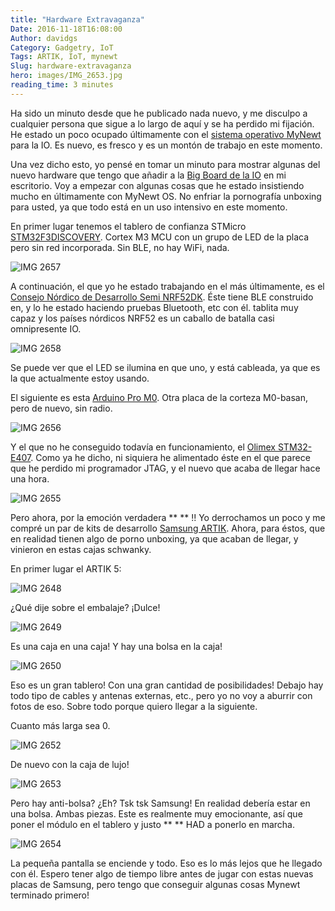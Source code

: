 ```yaml
---
title: "Hardware Extravaganza"
Date: 2016-11-18T16:08:00
Author: davidgs
Category: Gadgetry, IoT
Tags: ARTIK, IoT, mynewt
Slug: hardware-extravaganza
hero: images/IMG_2653.jpg
reading_time: 3 minutes
---
```


Ha sido un minuto desde que he publicado nada nuevo, y me disculpo a cualquier persona que sigue a lo largo de aquí y se ha perdido mi fijación. He estado un poco ocupado últimamente con el [sistema operativo MyNewt](http://mynewt.apache.org) para la IO. Es nuevo, es fresco y es un montón de trabajo en este momento.

Una vez dicho esto, yo pensé en tomar un minuto para mostrar algunas del nuevo hardware que tengo que añadir a la [Big Board de la IO](/posts/category/iot/the-big-board-of-iot-devices/) en mi escritorio. Voy a empezar con algunas cosas que he estado insistiendo mucho en últimamente con MyNewt OS. No enfriar la pornografía unboxing para usted, ya que todo está en un uso intensivo en este momento.

En primer lugar tenemos el tablero de confianza STMicro [STM32F3DISCOVERY](http://www.st.com/stm32f3discovery/). Cortex M3 MCU con un grupo de LED de la placa pero sin red incorporada. Sin BLE, no hay WiFi, nada.

![IMG 2657](/posts/category/iot/iot-hardware/images/IMG_2657.jpg)

A continuación, el que yo he estado trabajando en el más últimamente, es el [Consejo Nórdico de Desarrollo Semi NRF52DK](https://www.nordicsemi.com/eng/Products/Getting-started-with-the-nRF52-Development-Kit). Éste tiene BLE construido en, y lo he estado haciendo pruebas Bluetooth, etc con él. tablita muy capaz y los países nórdicos NRF52 es un caballo de batalla casi omnipresente IO.

![IMG 2658](/posts/category/iot/iot-hardware/images/IMG_2658.jpg)

Se puede ver que el LED se ilumina en que uno, y está cableada, ya que es la que actualmente estoy usando.

El siguiente es esta [Arduino Pro M0](https://www.adafruit.com/products/2417). Otra placa de la corteza M0-basan, pero de nuevo, sin radio.

![IMG 2656](/posts/category/iot/iot-hardware/images/IMG_2656.jpg)

Y el que no he conseguido todavía en funcionamiento, el [Olimex STM32-E407](https://www.olimex.com/Products/Duino/STM32/OLIMEXINO-STM32/open-source-hardware). Como ya he dicho, ni siquiera he alimentado éste en el que parece que he perdido mi programador JTAG, y el nuevo que acaba de llegar hace una hora.

![IMG 2655](/posts/category/iot/iot-hardware/images/IMG_2655.jpg)

Pero ahora, por la emoción verdadera ** ** !!<drum roll please> Yo derrochamos un poco y me compré un par de kits de desarrollo [Samsung ARTIK](http://artik.io/). Ahora, para éstos, que en realidad tienen algo de porno unboxing, ya que acaban de llegar, y vinieron en estas cajas schwanky.

En primer lugar el ARTIK 5:

![IMG 2648](/posts/category/iot/iot-hardware/images/IMG_2648.jpg)

¿Qué dije sobre el embalaje? ¡Dulce!

![IMG 2649](/posts/category/iot/iot-hardware/images/IMG_2649.jpg)

Es una caja en una caja! Y hay una bolsa en la caja!

![IMG 2650](/posts/category/iot/iot-hardware/images/IMG_2650.jpg)

Eso es un gran tablero! Con una gran cantidad de posibilidades! Debajo hay todo tipo de cables y antenas externas, etc., pero yo no voy a aburrir con fotos de eso. Sobre todo porque quiero llegar a la siguiente.

Cuanto más larga sea 0.

![IMG 2652](/posts/category/iot/iot-hardware/images/IMG_2652.jpg)

De nuevo con la caja de lujo!

![IMG 2653](/posts/category/iot/iot-hardware/images/IMG_2653.jpg)

Pero hay anti-bolsa? ¿Eh? Tsk tsk Samsung! En realidad debería estar en una bolsa. Ambas piezas. Este es realmente muy emocionante, así que poner el módulo en el tablero y justo ** ** HAD a ponerlo en marcha.

![IMG 2654](/posts/category/iot/iot-hardware/images/IMG_2654.jpg)

La pequeña pantalla se enciende y todo. Eso es lo más lejos que he llegado con él. Espero tener algo de tiempo libre antes de jugar con estas nuevas placas de Samsung, pero tengo que conseguir algunas cosas Mynewt terminado primero!
